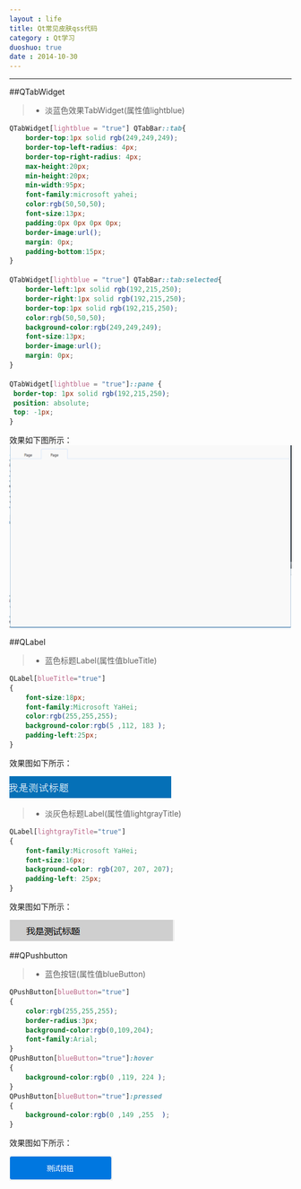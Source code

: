 ```yaml
---
layout : life
title: Qt常见皮肤qss代码
category : Qt学习
duoshuo: true
date : 2014-10-30
---
```


<!-- more -->

******

##QTabWidget

> * 淡蓝色效果TabWidget(属性值lightblue)

```css
QTabWidget[lightblue = "true"] QTabBar::tab{    	
	border-top:1px solid rgb(249,249,249);
	border-top-left-radius: 4px;
    border-top-right-radius: 4px;
	max-height:20px;
	min-height:20px;
	min-width:95px;
	font-family:microsoft yahei;
	color:rgb(50,50,50);
	font-size:13px;
	padding:0px 0px 0px 0px;
	border-image:url();
	margin: 0px;
	padding-bottom:15px;
}

QTabWidget[lightblue = "true"] QTabBar::tab:selected{
	border-left:1px solid rgb(192,215,250);
	border-right:1px solid rgb(192,215,250);
	border-top:1px solid rgb(192,215,250);
	color:rgb(50,50,50);
	background-color:rgb(249,249,249);
	font-size:13px;
	border-image:url();
	margin: 0px;
}

QTabWidget[lightblue = "true"]::pane { 
 border-top: 1px solid rgb(192,215,250);
 position: absolute;
 top: -1px;
}
```
效果如下图所示：
![QTableWidget](/res/img/blog/皮肤模块说明文档的资源文件/QTabWidget.png)

##QLabel 

> * 蓝色标题Label(属性值blueTitle)

```css
QLabel[blueTitle="true"]
{
	font-size:18px;
	font-family:Microsoft YaHei;
	color:rgb(255,255,255);
	background-color:rgb(5 ,112, 183 );
	padding-left:25px;
}
```

效果图如下所示：

![blueTitleLabel](/res/img/blog/皮肤模块说明文档的资源文件/blueTitle.png)

> * 淡灰色标题Label(属性值lightgrayTitle)

```css
QLabel[lightgrayTitle="true"]
{
	font-family:Microsoft YaHei;
	font-size:16px;
	background-color: rgb(207, 207, 207);
	padding-left: 25px;
}
```

效果图如下所示：

![lightGrayTitleLabel](/res/img/blog/皮肤模块说明文档的资源文件/lightGrayTitle.png)

##QPushbutton

> * 蓝色按钮(属性值blueButton)

```css
QPushButton[blueButton="true"]
{
	color:rgb(255,255,255);
	border-radius:3px;
	background-color:rgb(0,109,204);
	font-family:Arial;
}
QPushButton[blueButton="true"]:hover
{
	background-color:rgb(0 ,119, 224 );
}
QPushButton[blueButton="true"]:pressed
{
	background-color:rgb(0 ,149 ,255  );
}
```

效果图如下所示：

![blueButton](/res/img/blog/皮肤模块说明文档的资源文件/blueButton.png)